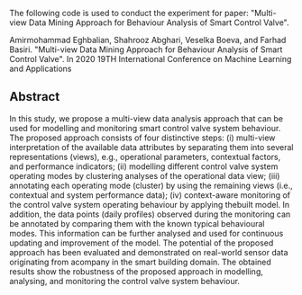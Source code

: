 The following code is used to conduct the experiment for paper: "Multi-view Data Mining Approach for Behaviour Analysis of Smart Control Valve".

Amirmohammad Eghbalian, Shahrooz Abghari, Veselka Boeva, and Farhad Basiri. "Multi-view Data Mining Approach for Behaviour Analysis of Smart Control Valve". In 2020 19TH International Conference on Machine Learning and Applications

## Abstract

In this study, we propose a multi-view data analysis approach that can be used for modelling and monitoring smart control valve system behaviour.  
The proposed approach consists of four distinctive steps: (i) multi-view interpretation of the available data attributes by separating them into several representations (views), 
e.g., operational parameters, contextual factors, and performance indicators; (ii) modelling different control valve system operating modes by clustering analyses of the operational data view; (iii) annotating each operating mode (cluster) by using the remaining views (i.e., contextual and system performance data); 
(iv) context-aware monitoring of the control valve system operating behaviour by applying thebuilt model. In addition, the data points (daily profiles) observed during the monitoring can be annotated by comparing them with the known typical behavioural modes. This information can be further analysed and used for continuous updating and improvement of the model. The potential of the proposed approach has been evaluated and demonstrated on real-world sensor data originating from acompany in the smart building domain. The obtained results show the robustness of the proposed approach in modelling, analysing, and monitoring the control valve system behaviour.
